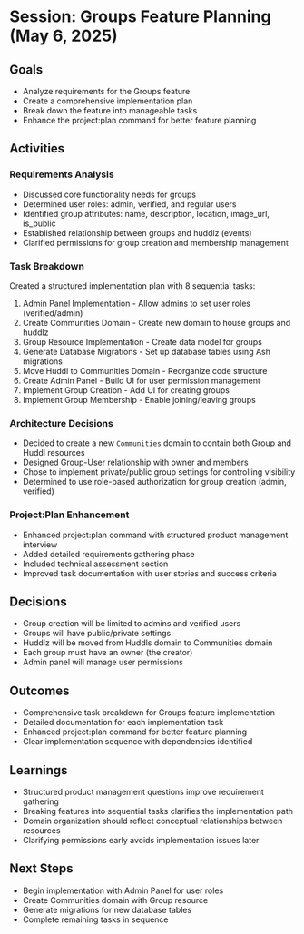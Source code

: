 # Session: Groups Feature Planning (May 6, 2025)

## Goals
- Analyze requirements for the Groups feature
- Create a comprehensive implementation plan
- Break down the feature into manageable tasks
- Enhance the project:plan command for better feature planning

## Activities

### Requirements Analysis
- Discussed core functionality needs for groups
- Determined user roles: admin, verified, and regular users
- Identified group attributes: name, description, location, image_url, is_public
- Established relationship between groups and huddlz (events)
- Clarified permissions for group creation and membership management

### Task Breakdown
Created a structured implementation plan with 8 sequential tasks:
1. Admin Panel Implementation - Allow admins to set user roles (verified/admin)
2. Create Communities Domain - Create new domain to house groups and huddlz
3. Group Resource Implementation - Create data model for groups
4. Generate Database Migrations - Set up database tables using Ash migrations
5. Move Huddl to Communities Domain - Reorganize code structure
6. Create Admin Panel - Build UI for user permission management
7. Implement Group Creation - Add UI for creating groups
8. Implement Group Membership - Enable joining/leaving groups

### Architecture Decisions
- Decided to create a new `Communities` domain to contain both Group and Huddl resources
- Designed Group-User relationship with owner and members
- Chose to implement private/public group settings for controlling visibility
- Determined to use role-based authorization for group creation (admin, verified)

### Project:Plan Enhancement
- Enhanced project:plan command with structured product management interview
- Added detailed requirements gathering phase
- Included technical assessment section
- Improved task documentation with user stories and success criteria

## Decisions
- Group creation will be limited to admins and verified users
- Groups will have public/private settings
- Huddlz will be moved from Huddls domain to Communities domain
- Each group must have an owner (the creator)
- Admin panel will manage user permissions

## Outcomes
- Comprehensive task breakdown for Groups feature implementation
- Detailed documentation for each implementation task
- Enhanced project:plan command for better feature planning
- Clear implementation sequence with dependencies identified

## Learnings
- Structured product management questions improve requirement gathering
- Breaking features into sequential tasks clarifies the implementation path
- Domain organization should reflect conceptual relationships between resources
- Clarifying permissions early avoids implementation issues later

## Next Steps
- Begin implementation with Admin Panel for user roles
- Create Communities domain with Group resource
- Generate migrations for new database tables
- Complete remaining tasks in sequence